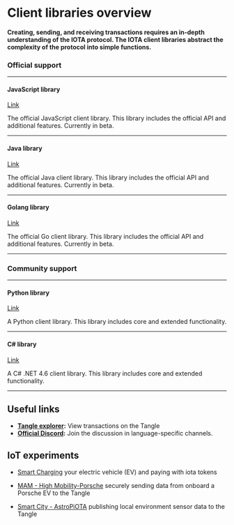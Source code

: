 # Client libraries overview

**Creating, sending, and receiving transactions requires an in-depth understanding of the IOTA protocol. The IOTA client libraries abstract the complexity of the protocol into simple functions.**

### **Official support** ###

---------------

#### **JavaScript library** ####
[Link](root://iota-js/0.1/README.md)

The official JavaScript client library. This library includes the official API and additional features. Currently in beta.

---

#### **Java library** ####
[Link](root://iota-java/0.1/README.md)

The official Java client library. This library includes the official API and additional features. Currently in beta.

---

#### **Golang library** ####
[Link](root://iota-go/0.1/README.md)

The official Go client library. This library includes the official API and additional features. Currently in beta.

---------------

### __Community support__ ###

---------------

#### __Python library__ ####
[Link](https://github.com/iotaledger/iota.lib.py)

A Python client library. This library includes core and extended functionality.

---

#### __C# library__ ####
[Link](https://github.com/iota-community/tangle-.net)

A C# .NET 4.6 client library. This library includes core and extended functionality.

---------------

## Useful links

- **[Tangle explorer](https://www.thetangle.org):** View transactions on the Tangle
- **[Official Discord](https://discord.gg/NaAy8k7):** Join the discussion in language-specific channels.

## IoT experiments

- [Smart Charging](https://github.com/iotaledger/high-mobility-blueprints) your electric vehicle (EV) and paying with iota tokens

- [MAM - High Mobility-Porsche](https://github.com/iotaledger/high-mobility-blueprints) securely sending data from onboard a Porsche EV to the Tangle

- [Smart City - AstroPiOTA](root://smartcity/0.1/astropiota/introduction/overview.md) publishing local environment sensor data to the Tangle
